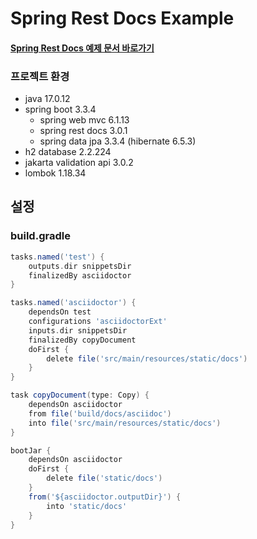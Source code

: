 # Spring Rest Docs Example

#### [Spring Rest Docs 예제 문서 바로가기](src/main/resources/static/docs/index.html)

### 프로젝트 환경

- java 17.0.12
- spring boot 3.3.4
  - spring web mvc 6.1.13
  - spring rest docs 3.0.1
  - spring data jpa 3.3.4 (hibernate 6.5.3)
- h2 database 2.2.224
- jakarta validation api 3.0.2
- lombok 1.18.34

## 설정

### build.gradle

```groovy
tasks.named('test') {
    outputs.dir snippetsDir
    finalizedBy asciidoctor
}

tasks.named('asciidoctor') {
    dependsOn test
    configurations 'asciidoctorExt'
    inputs.dir snippetsDir
    finalizedBy copyDocument
    doFirst {
        delete file('src/main/resources/static/docs')
    }
}

task copyDocument(type: Copy) {
    dependsOn asciidoctor
    from file('build/docs/asciidoc')
    into file('src/main/resources/static/docs')
}

bootJar {
    dependsOn asciidoctor
    doFirst {
        delete file('static/docs')
    }
    from('${asciidoctor.outputDir}') {
        into 'static/docs'
    }
}
```